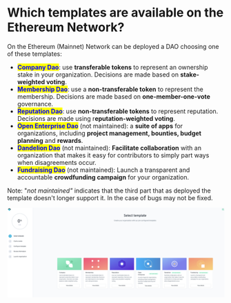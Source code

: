 # Which templates are available on the Ethereum  Network?

On the Ethereum (Mainnet) Network can be deployed a DAO choosing one of these templates:

* <mark style="color:blue;">**Company Dao**</mark>: use **transferable tokens** to represent an ownership stake in your organization. Decisions are made based on **stake-weighted voting**.
* <mark style="color:blue;">**Membership Dao**</mark>: use a **non-transferable token** to represent the membership. Decisions are made based on **one-member-one-vote** governance.
* <mark style="color:blue;">**Reputation Dao**</mark>: use **non-transferable tokens** to represent reputation. Decisions are made using r**eputation-weighted voting**.
* <mark style="color:blue;">**Open Enterprise Dao**</mark> (not maintained): a **suite of apps** for organizations, including **project management, bounties, budget planning** and **rewards**.
* <mark style="color:blue;">**Dandelion Dao**</mark> (not maintained): **Facilitate collaboration** with an organization that makes it easy for contributors to simply part ways when disagreements occur.
* <mark style="color:blue;">**Fundraising Dao**</mark> (not maintained): Launch a transparent and accountable **crowdfunding campaign** for your organization.

Note:  "_not maintained"_ indicates that the third part that as deployed the template doesn't longer support it. In the case of bugs may not be fixed.

![](<../../../.gitbook/assets/Schermata 2022-02-03 alle 11.46.50.png>)



